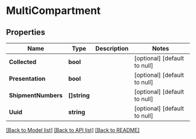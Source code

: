 # MultiCompartment

## Properties
Name | Type | Description | Notes
------------ | ------------- | ------------- | -------------
**Collected** | **bool** |  | [optional] [default to null]
**Presentation** | **bool** |  | [optional] [default to null]
**ShipmentNumbers** | **[]string** |  | [optional] [default to null]
**Uuid** | **string** |  | [optional] [default to null]

[[Back to Model list]](../README.md#documentation-for-models) [[Back to API list]](../README.md#documentation-for-api-endpoints) [[Back to README]](../README.md)

